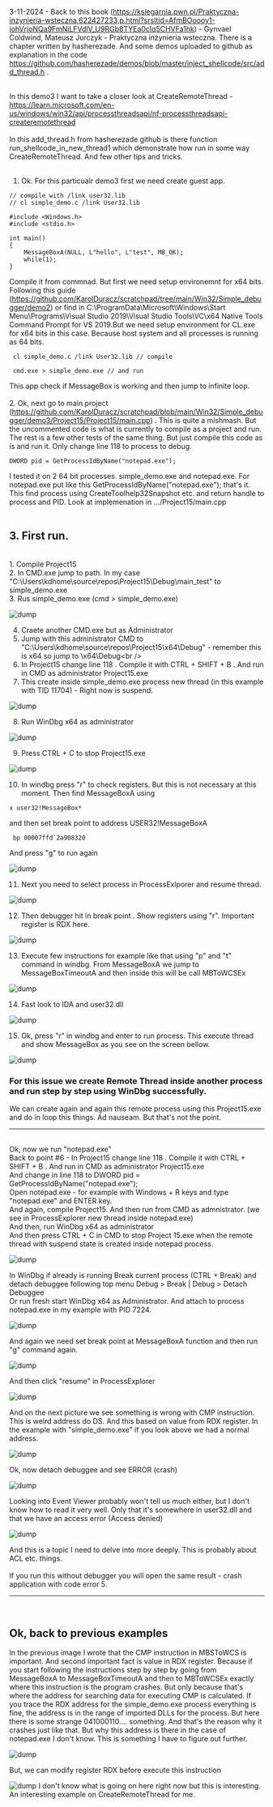 3-11-2024 - Back to this book (https://ksiegarnia.pwn.pl/Praktyczna-inzynieria-wsteczna,622427233,p.html?srsltid=AfmBOoooy1-iohVrjoNQa9FmNiLFVdlV_U9RGb8TYEa0cIq5CHVFa1hk) - Gynvael Coldwind, Mateusz Jurczyk - Praktyczna inżynieria wsteczna. There is a chapter written by hasherezade. And some demos uploaded to github as explanation in the code https://github.com/hasherezade/demos/blob/master/inject_shellcode/src/add_thread.h . <br /><br />

In this demo3 I want to take a closer look at CreateRemoteThread - https://learn.microsoft.com/en-us/windows/win32/api/processthreadsapi/nf-processthreadsapi-createremotethread
<br /><br />
In this add_thread.h from hasherezade github is there function run_shellcode_in_new_thread1 which demonstrate how run in some way CreateRemoteThread. And few other tips and tricks.
<br /><br />
1. Ok. For this particualr demo3 first we need create guest app.
```
// compile with /link user32.lib
// cl simple_demo.c /link User32.lib

#include <Windows.h>
#include <stdio.h>

int main()
{
	MessageBoxA(NULL, L"hello", L"test", MB_OK);
	while(1);
}
```
Compile it from commnad. But first we need setup environemnt for x64 bits. Following this guide (https://github.com/KarolDuracz/scratchpad/tree/main/Win32/Simple_debugger/demo2) or find in C:\ProgramData\Microsoft\Windows\Start Menu\Programs\Visual Studio 2019\Visual Studio Tools\VC\x64 Native Tools Command Prompt for VS 2019.But we need setup environment for CL.exe for x64 bits in this case. Because host system and all processes is running as 64 bits.
```
 cl simple_demo.c /link User32.lib // compile

 cmd.exe > simple_demo.exe // and run
```
This app check if MessageBox is working and then jump to infinite loop.
<br /><br />
2. Ok, next go to main project (https://github.com/KarolDuracz/scratchpad/blob/main/Win32/Simple_debugger/demo3/Project15/Project15/main.cpp) . This is quite a mishmash. But the uncommented code is what is currently to compile as a project and run. The rest is a few other tests of the same thing. But just compile this code as is and run it. Only change line 118 to process to debug. 
```
DWORD pid = GetProcessIdByName("notepad.exe");
```
I tested it on 2 64 bit processes. simple_demo.exe and notepad.exe. For notepad.exe put like this GetProcessIdByName("notepad.exe"); that's it. This find process using CreateToolhelp32Snapshot etc. and return handle to process and PID. Look at implemenation in .../Project15/main.cpp
<br /><br />
<h2>3. First run.</h2>
<br />
1. Compile Project15<br />
2. In CMD.exe jump to path. In my case "C:\Users\kdhome\source\repos\Project15\Debug\main_test" to simple_demo.exe<br />
3. Rus simple_demo.exe (cmd > simple_demo.exe)<br />

![dump](https://github.com/KarolDuracz/scratchpad/blob/main/Win32/Simple_debugger/demo3/pics/screen%201%20-%20run%20as%20admin%20simple_demo%20exe.png?raw=true)

4. Craete another CMD.exe but as Administrator <br />
5. Jump with this administrator CMD to "C:\Users\kdhome\source\repos\Project15\x64\Debug" - remember this is x64 so jump to \x64\Debug\<br />
6. In Project15 change line 118 . Compile it with CTRL + SHIFT + B . And run in CMD as administrator Project15.exe<br />
7. This create inside simple_demo.exe process new thread (in this example with TID 11704) - Right now is suspend.<br />

![dump](https://github.com/KarolDuracz/scratchpad/blob/main/Win32/Simple_debugger/demo3/pics/screen%202%20-%20create%20remote%20thread.png?raw=true)

8. Run WinDbg x64 as administrator<br />

![dump](https://github.com/KarolDuracz/scratchpad/blob/main/Win32/Simple_debugger/demo3/pics/3%20-run%20windbg.png?raw=true)

9. Press CTRL + C to stop Project15.exe<br />

![dump](https://github.com/KarolDuracz/scratchpad/blob/main/Win32/Simple_debugger/demo3/pics/4%20-%20CTRL%20V%20to%20stop%20project15%20exe.png?raw=true)

10. In windbg press "r" to check registers. But this is not necessary at this moment. Then find MessageBoxA using <br />

```
x user32!MessageBox*
```

and then set break point to address USER32!MessageBoxA 

```
 bp 00007ffd`2a908320
```
And press "g" to run again<br />

![dump](https://github.com/KarolDuracz/scratchpad/blob/main/Win32/Simple_debugger/demo3/pics/5%20-%20run%20g.png?raw=true)

11. Next you need to select process in ProcessExlporer and resume thread. 

![dump](https://github.com/KarolDuracz/scratchpad/blob/main/Win32/Simple_debugger/demo3/pics/6%20-%20cd.png?raw=true)

12. Then debugger hit in break point . Show registers using "r". Important register is RDX here.

![dump](https://github.com/KarolDuracz/scratchpad/blob/main/Win32/Simple_debugger/demo3/pics/7%20-%20when%20hit%20bp%20look%20like%20that.png?raw=true)

13. Execute few instructions for example like that using "p" and "t" command in windbg. From MessageBoxA we jump to MessageBoxTimeoutA and then inside this will be call    MBToWCSEx

![dump](https://github.com/KarolDuracz/scratchpad/blob/main/Win32/Simple_debugger/demo3/pics/8%20-%20ida%201.png?raw=true)

14. Fast look to IDA and user32.dll

![dump](https://github.com/KarolDuracz/scratchpad/blob/main/Win32/Simple_debugger/demo3/pics/9%20-%20cd.png?raw=true)

15. Ok, press "r" in windbg and enter to run process. This execute thread and show MessageBox as you see on the screen bellow.

![dump](https://github.com/KarolDuracz/scratchpad/blob/main/Win32/Simple_debugger/demo3/pics/10%20-%20press%20g%20and%20enter%20and%20get%20message%20box.png?raw=true)

<h3>For this issue we create Remote Thread inside another process and run step by step using WinDbg successfully.</h3>
We can create again and again this remote process using this Project15.exe and do in loop this things. Ad nauseam. But that's not the point.
<hr>
<br />
Ok, now we run "notepad.exe"<br />
Back to point #6 -  In Project15 change line 118 . Compile it with CTRL + SHIFT + B . And run in CMD as administrator Project15.exe<br />
And change in line 118 to DWORD pid = GetProcessIdByName("notepad.exe");<br />
Open notepad.exe - for example with Windows + R keys and type "notepad.exe" and ENTER key.<br />
And again, compile Project15. And then run from CMD as admnistrator. (we see in ProcessExplorer new thread inside notepad.exe)<br />
And then, run WinDbg x64 as administrator<br />
And then press CTRL + C in CMD to stop Project 15.exe when the remote thread with suspend state is created inside notepad process.<br />

![dump](https://github.com/KarolDuracz/scratchpad/blob/main/Win32/Simple_debugger/demo3/pics/11%20-%20for%20notepad.png?raw=true)

In WinDbg if already is running Break current process (CTRL + Break) and detach debuggee following top menu Debug > Break | Debug > Detach Debuggee<br />
Or run fresh start WinDbg x64 as Administrator. And attach to process notepad.exe in my example with PID 7224.

![dump](https://github.com/KarolDuracz/scratchpad/blob/main/Win32/Simple_debugger/demo3/pics/12%20-%20notepad%20is%20debug.png?raw=true)

And again we need set break point at MessageBoxA function and then run "g" command again.

![dump](https://github.com/KarolDuracz/scratchpad/blob/main/Win32/Simple_debugger/demo3/pics/13%20-%20we%20need%20set%20break%20point.png?raw=true)

And then click "resume" in ProcessExplorer

![dump](https://github.com/KarolDuracz/scratchpad/blob/main/Win32/Simple_debugger/demo3/pics/14%20-%20click%20resume.png?raw=true)

And on the next picture we see something is wrong with CMP instruction. This is weird address do DS. And this based on value from RDX register. In the example with "simple_demo.exe" if you look above we had a normal address.

![dump](https://github.com/KarolDuracz/scratchpad/blob/main/Win32/Simple_debugger/demo3/pics/15%20-%20result.png?raw=true)

Ok, now detach debuggee and see ERROR (crash)

![dump](https://github.com/KarolDuracz/scratchpad/blob/main/Win32/Simple_debugger/demo3/pics/16%20-%20error.png?raw=true)

Looking into Event Viewer probably won't tell us much either, but I don't know how to read it very well. Only that it's somewhere in user32.dll and that we have an access error (Access denied)

![dump](https://github.com/KarolDuracz/scratchpad/blob/main/Win32/Simple_debugger/demo3/pics/17%20-%20access%20denied%205.png?raw=true)

And this is a topic I need to delve into more deeply. This is probably about ACL etc. things.
<br /><br />
If you run this without debugger you will open the same result - crash application with code error 5.
<hr>
<br />
<h2>Ok, back to previous examples</h2>
In the previous image I wrote that the CMP instruction in MBSToWCS is important. And second important fact is value in RDX register. Because if you start following the instructions step by step by going from MessageBoxA to MessageBoxTimeoutA and then to MBToWCSEx exactly where this instruction is the program crashes. But only because that's where the address for searching data for executing CMP is calculated. If you trace the RDX address for the simple_demo.exe process everything is fine, the address is in the range of imported DLLs for the process. But here there is some strange 041000110.... something. And that's the reason why it crashes just like that. But why this address is there in the case of notepad.exe I don't know. This is something I have to figure out further.

![dump](https://github.com/KarolDuracz/scratchpad/blob/main/Win32/Simple_debugger/demo3/pics/18%20-%20run%20again%20but%20print%20RDX%20state.png?raw=true)

But, we can modify register RDX before execute this instruction

![dump](https://github.com/KarolDuracz/scratchpad/blob/main/Win32/Simple_debugger/demo3/pics/19%20-%20thats%20it.png?raw=true)
I don't know what is going on here right now but this is interesting. An interesting example on CreateRemoteThread for me.
